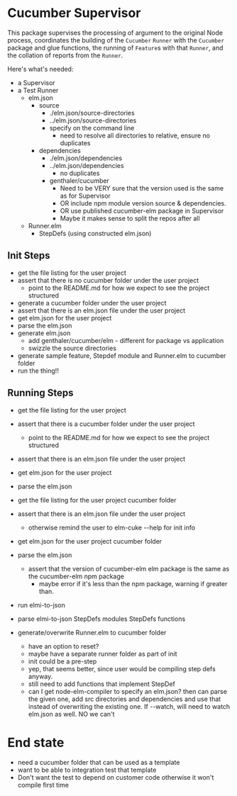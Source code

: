 # Cucumber Supervisor

This package supervises the processing of argument to the original Node process, coordinates the building of the `Cucumber` `Runner` with the `Cucumber` package and glue functions, the running of `Feature`s with that `Runner`, and the collation of reports from the `Runner`.

Here's what's needed:
- a Supervisor
- a Test Runner
    - elm.json
        - source
            - ./elm.json/source-directories
            - ../elm.json/source-directories
            - specify on the command line
                - need to resolve all directories to relative, ensure no duplicates
        - dependencies
            - ./elm.json/dependencies
            - ../elm.json/dependencies
                - no duplicates
            - genthaler/cucumber
                - Need to be VERY sure that the version used is the same as for Supervisor
                - OR include npm module version source & dependencies.
                - OR use published cucumber-elm package in Supervisor
                - Maybe it makes sense to split the repos after all
    - Runner.elm
        - StepDefs (using constructed elm.json)


## Init Steps
- get the file listing for the user project
- assert that there is no cucumber folder under the user project
    - point to the README.md for how we expect to see the project structured
- generate a cucumber folder under the user project
- assert that there is an elm.json file under the user project
- get elm.json for the user project
- parse the elm.json
- generate elm.json
    - add genthaler/cucumber/elm - different for package vs application
    - swizzle the source directories
- generate sample feature, Stepdef module and Runner.elm to cucumber folder
- run the thing!!

## Running Steps
- get the file listing for the user project
- assert that there is a cucumber folder under the user project
    - point to the README.md for how we expect to see the project structured
- assert that there is an elm.json file under the user project
- get elm.json for the user project
- parse the elm.json
- get the file listing for the user project cucumber folder
- assert that there is an elm.json file under the user project
    - otherwise remind the user to elm-cuke --help for init info
- get elm.json for the user project cucumber folder
- parse the elm.json
    - assert that the version of cucumber-elm elm package is the same as the cucumber-elm npm package
        - maybe error if it's less than the npm package, warning if greater than.
- run elmi-to-json
- parse elmi-to-json 
    StepDefs modules
    StepDefs functions

- generate/overwrite Runner.elm to cucumber folder
    - have an option to reset?
    - maybe have a separate runner folder as part of init
    - init could be a pre-step
    - yep, that seems better, since user would be compiling step defs anyway. 
    - still need to add functions that implement StepDef
    - can I get node-elm-compiler to specify an elm.json? then can parse the given one, add src directories and dependencies and use that instead of overwriting the existing one. If --watch, will need to watch elm.json as well. NO we can't

# End state
- need a cucumber folder that can be used as a template
- want to be able to integration test that template
- Don't want the test to depend on customer code otherwise it won't compile first time

